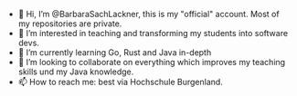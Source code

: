 - 👋 Hi, I’m @BarbaraSachLackner, this is my "official" account. Most of my repositories are private. 
- 👀 I’m interested in teaching and transforming my students into software devs.
- 🌱 I’m currently learning Go, Rust and Java in-depth
- 💞️ I’m looking to collaborate on everything which improves my teaching skills und my Java knowledge. 
- 📫 How to reach me: best via Hochschule Burgenland. 

<!---
BarbaraSachLackner/BarbaraSachLackner is a ✨ special ✨ repository because its `README.md` (this file) appears on your GitHub profile.
You can click the Preview link to take a look at your changes.
--->
